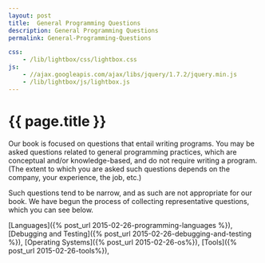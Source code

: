 ```yaml
---
layout: post
title:  General Programming Questions
description: General Programming Questions
permalink: General-Programming-Questions

css:
    - /lib/lightbox/css/lightbox.css
js:
    - //ajax.googleapis.com/ajax/libs/jquery/1.7.2/jquery.min.js
    - /lib/lightbox/js/lightbox.js
---
```


{{ page.title }}
================

Our book is focused on questions that entail writing programs. You may be asked
questions related to general programming practices, which are conceptual and/or 
knowledge-based, and do not require writing a program. (The extent to which
you are asked such questions depends on the company, your experience, the job, etc.)

Such questions tend to be narrow, and as such are not appropriate for our book.
We have begun the process of collecting representative questions, which you can see below. 

[Languages]({% post_url 2015-02-26-programming-languages %}),
[Debugging and Testing]({% post_url 2015-02-26-debugging-and-testing %}), 
[Operating Systems]({% post_url 2015-02-26-os%}),
[Tools]({% post_url 2015-02-26-tools%}), 
